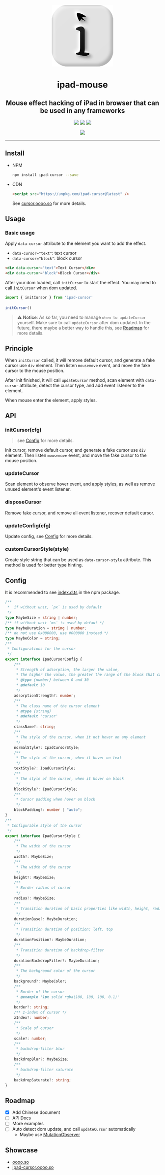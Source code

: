 <!-- Logo -->
<p align="center">
  <img src="./playground/public/ipad-cursor.svg"/>
</p>

<!-- Bridge -->
<h1 align="center">ipad-mouse </h1>
<!-- Description -->
<h2 align="center">
  Mouse effect hacking of iPad in browser that can be used in any frameworks 
</h2>
<p align="center">
  <img src="https://img.shields.io/npm/l/ipad-cursor"/>
  <img src="https://img.shields.io/bundlephobia/min/ipad-cursor"/>
  <img src="https://img.shields.io/npm/v/ipad-cursor"/>
</p>

<p align="center">
  <a href="./docs/README.zh.md"> 
      <img src="https://img.shields.io/badge/language_%E4%B8%AD%E6%96%87-bule"/>
  </a>
</p>

---



## Install

- NPM
  
  ```bash
  npm install ipad-cursor --save
  ```

- CDN
  
  ```html
  <script src="https://unpkg.com/ipad-cursor@latest" />
  ```

  See [cursor.oooo.so](https://ipad-cursor.oooo.so) for more details.

## Usage

### Basic usage

  Apply `data-cursor` attribute to the element you want to add the effect.
  
  - `data-cursor="text"`: text cursor
  - `data-cursor="block"`: block cursor 

  ```html
  <div data-cursor="text">Text Cursor</div>
  <div data-cursor="block">Block Cursor</div>
  ```

  After your dom loaded, call `initCursor` to start the effect. You may need to call `initCursor` when dom updated.

  ```js
  import { initCursor } from 'ipad-cursor'

  initCursor()
  ```

  > ⚠️ **Notice**: As so far, you need to manage `when to updateCursor` yourself. Make sure to call `updateCursor` after dom updated.
  > In the future, there maybe a better way to handle this, see [Roadmap](#roadmap) for more details.

## Principle

When `initCursor` called, it will remove default cursor, and generate a fake cursor use `div` element. Then listen `mousemove` event, and move the fake cursor to the mouse position.

After init finished, it will call `updateCursor` method, scan element with `data-cursor` attribute, detect the cursor type, and add event listener to the element.

When mouse enter the element, apply styles.

## API

### initCursor(cfg)
  > see [Config](#config) for more details.

  Init cursor, remove default cursor, and generate a fake cursor use `div` element. Then listen `mousemove` event, and move the fake cursor to the mouse position.


### updateCursor
  Scan element to observe hover event, and apply styles, as well as remove unused element's event listener.

### disposeCursor
  Remove fake cursor, and remove all event listener, recover default cursor.

### updateConfig(cfg)
  Update config, see [Config](#config) for more details.

### customCursorStyle(style)
  Create style string that can be used as `data-cursor-style` attribute.
  This method is used for better type hinting.

## Config

It is recommended to see [index.d.ts](./src/index.d.ts) in the npm package.

```ts
/**
 *  if without unit, `px` is used by default
 */
type MaybeSize = string | number;
/** if without unit `ms` is used by defaut */
type MaybeDuration = string | number;
/** do not use 0x000000, use #000000 instead */
type MaybeColor = string;
/**
 * Configurations for the cursor
 */
export interface IpadCursorConfig {
    /**
     * Strength of adsorption, the larger the value,
     * The higher the value, the greater the range of the block that can be moved when it is hovered
     * @type {number} between 0 and 30
     * @default 10
     */
    adsorptionStrength?: number;
    /**
     * The class name of the cursor element
     * @type {string}
     * @default 'cursor'
     */
    className?: string;
    /**
     * The style of the cursor, when it not hover on any element
     */
    normalStyle?: IpadCursorStyle;
    /**
     * The style of the cursor, when it hover on text
     */
    textStyle?: IpadCursorStyle;
    /**
     * The style of the cursor, when it hover on block
     */
    blockStyle?: IpadCursorStyle;
    /**
     * Cursor padding when hover on block
     */
    blockPadding?: number | "auto";
}
/**
 * Configurable style of the cursor
 */
export interface IpadCursorStyle {
    /**
     * The width of the cursor
     */
    width?: MaybeSize;
    /**
     * The width of the cursor
     */
    height?: MaybeSize;
    /**
     * Border radius of cursor
     */
    radius?: MaybeSize;
    /**
     * Transition duration of basic properties like width, height, radius, border, background-color
     */
    durationBase?: MaybeDuration;
    /**
     * Transition duration of position: left, top
     */
    durationPosition?: MaybeDuration;
    /**
     * Transition duration of backdrop-filter
     */
    durationBackdropFilter?: MaybeDuration;
    /**
     * The background color of the cursor
     */
    background?: MaybeColor;
    /**
     * Border of the cursor
     * @example '1px solid rgba(100, 100, 100, 0.1)'
     */
    border?: string;
    /** z-index of cursor */
    zIndex?: number;
    /**
     * Scale of cursor
     */
    scale?: number;
    /**
     * backdrop-filter blur
     */
    backdropBlur?: MaybeSize;
    /**
     * backdrop-filter saturate
     */
    backdropSaturate?: string;
}
```


## Roadmap

- [x] Add Chinese document
- [ ] API Docs
- [ ] More examples
- [ ] Auto detect dom update, and call `updateCursor` automatically
    - Maybe use [MutationObserver](https://developer.mozilla.org/en-US/docs/Web/API/MutationObserver)


## Showcase

- [oooo.so](https://oooo.so)
- [ipad-cursor.oooo.so](https://ipad-cursor.oooo.so)
